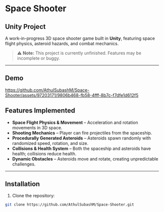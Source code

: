 # Space Shooter
## Unity Project

A work-in-progress 3D space shooter game built in **Unity**, featuring space flight physics, asteroid hazards, and combat mechanics.

> ⚠️ **Note:** This project is currently unfinished. Features may be incomplete or buggy.

---
## Demo
https://github.com/AthulSubashM/Space-Shooter/assets/97203171/9806b468-fb58-4fff-8b7c-f7dfe1d612f5

## Features Implemented

- **Space Flight Physics & Movement** – Acceleration and rotation movements in 3D space.  
- **Shooting Mechanics** – Player can fire projectiles from the spaceship.  
- **Procedurally Generated Asteroids** – Asteroids spawn randomly with randomized speed, rotation, and size.  
- **Collisions & Health System** – Both the spaceship and asteroids have health; collisions reduce health.  
- **Dynamic Obstacles** – Asteroids move and rotate, creating unpredictable challenges.  

---

## Installation

1. Clone the repository:  

```bash
git clone https://github.com/AthulSubashM/Space-Shooter.git


